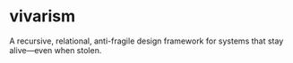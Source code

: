 # vivarism
A recursive, relational, anti-fragile design framework for systems that stay alive—even when stolen.
